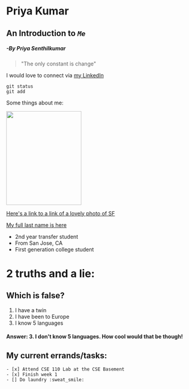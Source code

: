 
# **Priya Kumar**
## An Introduction to *```Me```*
##### -By Priya Senthilkumar
> "The only constant is change"
 
 
I would love to connect via [my LinkedIn](https://www.linkedin.com/in/priya-senthilkumar-0013a0128/)


```
git status
git add
```

Some things about me: 

<img src="https://cdn.discordapp.com/attachments/996760930207662190/1025214222717693952/CB3C92F1-90D7-46A5-87D2-4B52472298EB.jpg" width="200" height="250" />


[Here's a link to a link of a lovely photo of SF](pic.md)

[My full last name is here](#-by-priya-senthilkumar)
- 2nd year transfer student
- From San Jose, CA
- First generation college student

# 2 truths and a lie:
## Which is false?
1. I have a twin
2. I have been to Europe
3. I know 5 languages
   
#### Answer: 3. I don't know 5 languages. How cool would that be though! 

## My current errands/tasks: 
    - [x] Attend CSE 110 Lab at the CSE Basement
    - [x] Finish week 1
    - [] Do laundry :sweat_smile:


